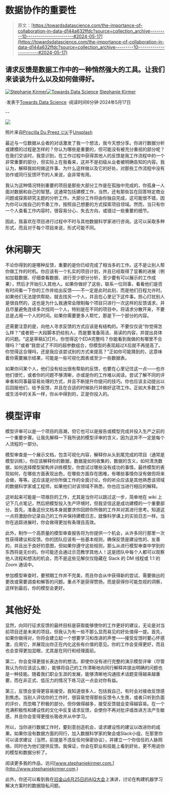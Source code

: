 # 数据协作的重要性

> 原文：[https://towardsdatascience.com/the-importance-of-collaboration-in-data-d144a632ffdc?source=collection_archive---------10-----------------------#2024-05-17](https://towardsdatascience.com/the-importance-of-collaboration-in-data-d144a632ffdc?source=collection_archive---------10-----------------------#2024-05-17)

## 请求反馈是数据工作中的一种悄然强大的工具。让我们来谈谈为什么以及如何做得好。

[](https://medium.com/@s.kirmer?source=post_page---byline--d144a632ffdc--------------------------------)[![Stephanie Kirmer](../Images/f9d9ef9167febde974c223dd4d8d6293.png)](https://medium.com/@s.kirmer?source=post_page---byline--d144a632ffdc--------------------------------)[](https://towardsdatascience.com/?source=post_page---byline--d144a632ffdc--------------------------------)[![Towards Data Science](../Images/a6ff2676ffcc0c7aad8aaf1d79379785.png)](https://towardsdatascience.com/?source=post_page---byline--d144a632ffdc--------------------------------) [Stephanie Kirmer](https://medium.com/@s.kirmer?source=post_page---byline--d144a632ffdc--------------------------------)

·发表于[Towards Data Science](https://towardsdatascience.com/?source=post_page---byline--d144a632ffdc--------------------------------) ·阅读时间6分钟·2024年5月17日

--

![](../Images/da148a2507c9ab41fbe467337c761a9f.png)

照片来自[Priscilla Du Preez 🇨🇦](https://unsplash.com/@priscilladupreez?utm_source=medium&utm_medium=referral)于[Unsplash](https://unsplash.com/?utm_source=medium&utm_medium=referral)

最近与一位数据从业者的对话激发了我一个想法，我今天想分享。你进行数据分析或建模的过程是怎样的？你认为哪些是重要的，但可能没有被充分重视的部分呢？在我们交谈时，我意识到，在工作过程中获得其他人的反馈是我工作流程中的一个非常重要的部分，但实际上在我看来，这并不是初级从业者被明确告知的内容。我认为，解释我如何做这件事、为什么这样做以及它的好处，对那些工作流程中没有协作或同行反馈环节的人来说，会非常有用。

我认为这种情况特别重要的项目是那些大部分工作是在孤独中完成的，你孤身一人面对数据和自己的智慧。这通常包括建模工作，当然，还有那些旨在回答特定商业问题或探索研究主题的分析工作。大部分工作将由你独自完成，这可能很不错，因为你可以按自己的节奏工作，按照自己想要的方式探索项目领域。然而，当只有你一个人查看工作内容时，很容易分心、失去方向，或错过一些重要的细节。

因此，我喜欢在项目进行过程中不时与其他数据科学家进行咨询。这可以采取多种形式，而且对于每个项目来说，形式可能不同。

# 休闲聊天

不论你得到的是哪种反馈，重要的是你已经完成了相当多的工作。这不是让别人帮你做工作的时机。你应该有一个扎实的项目计划，并且已经取得了显著的进展（例如加载数据、仔细查看数据、进行至少部分分析，至少要有可以展示的工作成果），然后才开始引入其他人。如果你做好了这些，联系一位同事，看看他们是否有时间看一下你的工作并给出反馈——不一定是此时此刻，而是他们日程允许时。如果他们无法提供帮助，就去找另一个人，并且在心里记下这件事。担心打扰别人是很自然的，这也是为什么我通常会限制每个项目只进行一次这样的反馈请求，并且尽量避免连续多次找同一个人，特别是在不同的项目中。将请求分散开来，不要总是占用一个人的时间。如果你需要更多人帮忙，那是下一个部分的内容。

还需要注意的是，向他人寻求反馈的方式应该是有结构的。不要仅仅说“你觉得怎么样？”或者把一大段脚本扔给别人，而是要准备简洁、易读的内容，并提出具体的问题。“这是草稿幻灯片。你觉得这个EDA完整吗？你能看到我做的有哪里不合理吗？”或者“我尝试了不同的超参数组合，但模型的表现超过X后就不再提高了。你觉得这合理吗，还是我应该尝试别的方式来提高？”正如你可能猜到的，这意味着你需要展示结果，可能是一些可视化图表或至少一些数据表。

如果你问某个人，他们没有给出很有帮助的反馈，也要在心里记住这一点——也许他们很忙，或者你的问题不够清晰，亦或是你的工作难以阅读。尝试了解不同的评审者和同事最容易处理的方式，并且不断提升你提问的技巧。你也应该主动提出以后回报他们，给予反馈，并且在合适的时候执行并做好这项工作。正如大多数工作或生活中的关系一样，你从中得到的，正是你投入的。

# 模型评审

模型评审可以是一个项目的高潮，但它也可以是报告或模型完成并投入生产之前的一个重要步骤。让我先解释一下我所说的模型评审的含义，因为这并不一定是每个人流程的一部分。

模型审查是一个展示文档，包含可视化内容，解释你从头到尾完成的项目（通常是模型训练）。你应该解释你的数据，数据是如何收集的，数据的含义，如何清洗数据，如何选择模型架构并训练模型，你尝试过哪些没有成功的事情，最终模型的表现如何，在哪些方面表现出色，在哪些方面存在困难，有哪些事情你没有做但将来会做，等等。这应该是对你所做工作的全面讨论。你的听众应该是其他熟悉该领域的数据科学家或工程师，如果他们对该领域不熟悉，你也应当进行相应的解释。

这听起来可能是一项艰巨的工作，尤其是当你可以跳过这一步，简单地在 wiki 上记下几点笔记，然后把模型投入生产环境时，但我坚信这是成功建模的一个重要部分。首先，准备这份文档本身就要求你回顾你所做的工作并对其进行思考。知道这一点将激励你记录自己的工作并保持建模日志，就像科学课上的实验日志一样。当你在追踪进展时，你会做得更加有条理且高效。

此外，制作一个高质量的模型审查报告将为你提供一个机会，从许多同行那里一次性获得建议和反馈。你的团队应该有一些基本规则，确保反馈是建设性的、友善的，并且出于良好的意图，但如果你遵守这些规则，那么从进行模型审查中学到的东西将是无价的。你可能还会通过示范教学其他人！这是团队中每个人都可以观察他人流程和想法的机会，而不是这些见解仅仅隐藏在 Slack 的 DM 线程或 1:1 的 Zoom 通话中。

参加模型审查时，要预期工作并不完美，而且你会从中获得新的尝试、需要做出的更改或需要调查和解答的问题。重点不是获得赞扬，而是获得你可能忽视的洞察，这样到最后，你的模型会更好。

# 其他好处

显然，向同行征求反馈的最终目标是获取能够使你的工作更好的建议，无论是对当前项目还是未来的项目。但我认为有一些不那么显而易见的好处值得一提。首先，如果你做得对，你将会建立起一个想要学习和改进的声誉——接受反馈时要心怀感激，应用它，并展现出你正在内化这些有价值的意见。你的工作会变得更好，而且也会变得更加显眼，尤其是在同行和经理面前。

第二，你会变得更擅长表达你的想法。即使你没有进行完整的演示模型评审（尽管我认为你应该这么做），能够将自己的工作清晰地向同行解释并提出明确的问题也是一种技能。随着我们职业生涯的发展，能够清晰地沟通技术话题变得越来越重要，而在非正式、低压力的情况下练习这一点会对你有益。

第三，反馈会变得更容易接受。我知道很多人，包括我自己，有时会对接收反馈感到焦虑。当别人评估你的工作时，很容易觉得那些反馈令人生畏，或者只听到负面的评价，而忽略了积极的部分。但你做得越多，接受反馈就会变得越容易。在一个充满积极性和建设性的文化中反复请求反馈，会使你不再对批评或改进方法产生敏感，并且你会变得更擅长吸收并从中学习。

所以，当你进行数据工作时，要刻意创造机会，请求建设性的建议以改进你的成果。如果你没有数据方面的同行，加入数据科学家的聚会或Slack小组，在那里你可以请求建议（当然，前提是不违反任何保密协议），并建立一个你信任的人脉网络，同时也为他们提供反馈。我保证，你会在职业和技能上看到好处，更不用说你的模型和数据分析了。

阅读更多我的作品，访问[www.stephaniekirmer.com.](http://www.stephaniekirmer.com.)

此外，你还可以看到我在[旧金山6月25日的AIQ大会](https://www.aiqualityconference.com/)上演讲，讨论在构建机器学习解决方案时的数据隐私问题。
